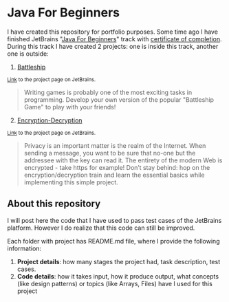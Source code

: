 # Java For Beginners

I have created this repository for portfolio purposes. Some time ago I have finished JetBrains "[Java For Beginners](https://hyperskill.org/tracks/8)" track with [certificate of completion](https://hyperskill.org/certificates/29730fb2-a507-422c-be34-a943c02c96db.pdf). During this track I have created 2 projects: one is inside this track, another one is outside:

1. [Battleship](https://github.com/yanamlnk/java-for-beginners/tree/main/battleship)

<sub>[Link](https://hyperskill.org/projects/125?track=8) to the project page on JetBrains.</sub>

> Writing games is probably one of the most exciting tasks in programming. Develop your own version of the popular "Battleship Game" to play with your friends!

2. [Encryption-Decryption](https://github.com/yanamlnk/java-for-beginners/tree/main/encryption-decryption)

<sub>[Link](https://hyperskill.org/projects/46?track=12) to the project page on JetBrains.</sub>

> Privacy is an important matter is the realm of the Internet. When sending a message, you want to be sure that no-one but the addressee with the key can read it. The entirety of the modern Web is encrypted - take https for example! Don’t stay behind: hop on the encryption/decryption train and learn the essential basics while implementing this simple project.

## About this repository

I will post here the code that I have used to pass test cases of the JetBrains platform. However I do realize that this code can still be improved.

Each folder with project has README.md file, where I provide the following information:
1. **Project details**: how many stages the project had, task description, test cases.
2. **Code details**: how it takes input, how it produce output, what concepts (like design patterns) or topics (like Arrays, Files) have I used for this project

